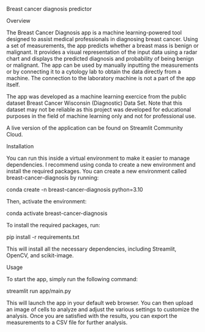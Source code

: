 Breast cancer diagnosis predictor

Overview

The Breast Cancer Diagnosis app is a machine learning-powered tool designed to assist medical professionals in diagnosing breast cancer. Using a set of measurements, the app predicts whether a breast mass is benign or malignant. It provides a visual representation of the input data using a radar chart and displays the predicted diagnosis and probability of being benign or malignant. The app can be used by manually inputting the measurements or by connecting it to a cytology lab to obtain the data directly from a machine. The connection to the laboratory machine is not a part of the app itself.

The app was developed as a machine learning exercice from the public dataset Breast Cancer Wisconsin (Diagnostic) Data Set. Note that this dataset may not be reliable as this project was developed for educational purposes in the field of machine learning only and not for professional use.

A live version of the application can be found on Streamlit Community Cloud.


Installation

You can run this inside a virtual environment to make it easier to manage dependencies. I recommend using conda to create a new environment and install the required packages. You can create a new environment called breast-cancer-diagnosis by running:

conda create -n breast-cancer-diagnosis python=3.10 

Then, activate the environment:

conda activate breast-cancer-diagnosis

To install the required packages, run:

pip install -r requirements.txt

This will install all the necessary dependencies, including Streamlit, OpenCV, and scikit-image.

Usage

To start the app, simply run the following command:

streamlit run app/main.py

This will launch the app in your default web browser. You can then upload an image of cells to analyze and adjust the various settings to customize the analysis. Once you are satisfied with the results, you can export the measurements to a CSV file for further analysis.